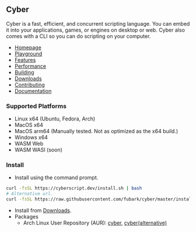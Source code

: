 ## Cyber
Cyber is a fast, efficient, and concurrent scripting language. You can embed it into your applications, games, or engines on desktop or web. Cyber also comes with a CLI so you can do scripting on your computer.

- [Homepage](https://cyberscript.dev)
- [Playground](https://cyberscript.dev/play.html)
- [Features](https://cyberscript.dev/features.html)
- [Performance](https://cyberscript.dev/performance.html)
- [Building](https://github.com/fubark/cyber/blob/master/docs/build.md)
- [Downloads](https://github.com/fubark/cyber/releases)
- [Contributing](https://github.com/fubark/cyber/blob/master/docs/contributing.md)
- [Documentation](https://github.com/fubark/cyber/blob/master/docs/docs.md)

### Supported Platforms
- Linux x64 (Ubuntu, Fedora, Arch)
- MacOS x64
- MacOS arm64 (Manually tested. Not as optimized as the x64 build.)
- Windows x64
- WASM Web
- WASM WASI (soon)

### Install
- Install using the command prompt.
```sh
curl -fsSL https://cyberscript.dev/install.sh | bash
# Alternative url.
curl -fsSL https://raw.githubusercontent.com/fubark/cyber/master/install.sh | bash
```
- Install from [Downloads](https://github.com/fubark/cyber/releases).
- Packages
  - Arch Linux User Repository (AUR): [cyber](https://aur.archlinux.org/packages/cyber), [cyber(alternative)](https://aur.archlinux.org/packages/cyberscript)
